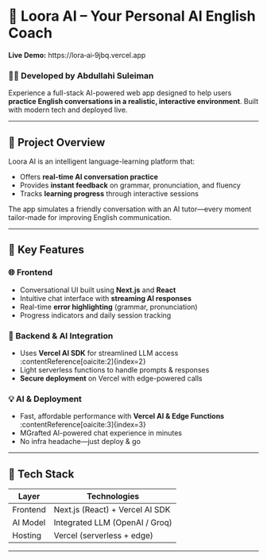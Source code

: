 # 🚀 Loora AI – Your Personal AI English Coach

**Live Demo:** https://lora‑ai‑9jbq.vercel.app

### 👨‍💻 Developed by Abdullahi Suleiman

Experience a full-stack AI-powered web app designed to help users **practice English conversations in a realistic, interactive environment**. Built with modern tech and deployed live.

---

## 🎯 Project Overview

Loora AI is an intelligent language-learning platform that:
- Offers **real-time AI conversation practice**
- Provides **instant feedback** on grammar, pronunciation, and fluency
- Tracks **learning progress** through interactive sessions

The app simulates a friendly conversation with an AI tutor—every moment tailor-made for improving English communication.

---

## 📌 Key Features

### 🌐 Frontend
- Conversational UI built using **Next.js** and **React**
- Intuitive chat interface with **streaming AI responses**
- Real-time **error highlighting** (grammar, pronunciation)
- Progress indicators and daily session tracking

### 🔐 Backend & AI Integration
- Uses **Vercel AI SDK** for streamlined LLM access :contentReference[oaicite:2]{index=2}
- Light serverless functions to handle prompts & responses
- **Secure deployment** on Vercel with edge-powered calls

### 💡 AI & Deployment
- Fast, affordable performance with **Vercel AI & Edge Functions** :contentReference[oaicite:3]{index=3}
- MGrafted AI-powered chat experience in minutes
- No infra headache—just deploy & go

---

## 🧰 Tech Stack

| Layer         | Technologies                      |
|---------------|-----------------------------------|
| Frontend      | Next.js (React) + Vercel AI SDK  |
| AI Model      | Integrated LLM (OpenAI / Groq)   |
| Hosting       | Vercel (serverless + edge)       |

---

